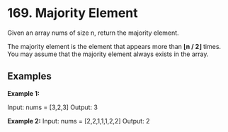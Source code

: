 # 169. Majority Element
Given an array nums of size n, return the majority element.

The majority element is the element that appears more than **⌊n / 2⌋** times. You may assume that the majority element always exists in the array.



## Examples

**Example 1:**

Input: nums = [3,2,3]
Output: 3


**Example 2:**
Input: nums = [2,2,1,1,1,2,2]
Output: 2